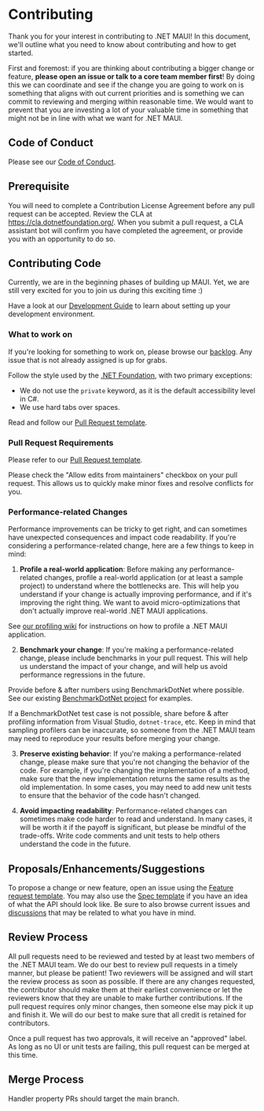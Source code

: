 # Contributing

Thank you for your interest in contributing to .NET MAUI! In this document, we'll outline what you need to know about contributing and how to get started.

First and foremost: if you are thinking about contributing a bigger change or feature, **please open an issue or talk to a core team member first**! By doing this we can coordinate and see if the change you are going to work on is something that aligns with out current priorities and is something we can commit to reviewing and merging within reasonable time. We would want to prevent that you are investing a lot of your valuable time in something that might not be in line with what we want for .NET MAUI.

## Code of Conduct

Please see our [Code of Conduct](CODE_OF_CONDUCT.md).

## Prerequisite

You will need to complete a Contribution License Agreement before any pull request can be accepted. Review the CLA at https://cla.dotnetfoundation.org/. When you submit a pull request, a CLA assistant bot will confirm you have completed the agreement, or provide you with an opportunity to do so.

## Contributing Code

Currently, we are in the beginning phases of building up MAUI. Yet, we are still very excited for you to join us during this exciting time :)

Have a look at our [Development Guide](DEVELOPMENT.md) to learn about setting up your development environment.

### What to work on

If you're looking for something to work on, please browse our [backlog](https://github.com/dotnet/maui/issues?q=is%3Aopen+is%3Aissue+milestone%3ABacklog). Any issue that is not already assigned is up for grabs. 

Follow the style used by the [.NET Foundation](https://github.com/dotnet/runtime/blob/master/docs/coding-guidelines/coding-style.md), with two primary exceptions:

- We do not use the `private` keyword, as it is the default accessibility level in C#.
- We use hard tabs over spaces.

Read and follow our [Pull Request template](PULL_REQUEST_TEMPLATE.md).

### Pull Request Requirements

Please refer to our [Pull Request template](PULL_REQUEST_TEMPLATE.md).

Please check the "Allow edits from maintainers" checkbox on your pull request. This allows us to quickly make minor fixes and resolve conflicts for you.

### Performance-related Changes

Performance improvements can be tricky to get right, and can sometimes have unexpected consequences and impact code readability. If you're considering a performance-related change, here are a few things to keep in mind:

1. **Profile a real-world application**: Before making any performance-related changes, profile a real-world application (or at least a sample project) to understand where the bottlenecks are. This will help you understand if your change is actually improving performance, and if it's improving the right thing. We want to avoid micro-optimizations that don't actually improve real-world .NET MAUI applications.

See [our profiling wiki](https://aka.ms/profile-maui) for instructions on how to profile a .NET MAUI application.

2. **Benchmark your change**: If you're making a performance-related change, please include benchmarks in your pull request. This will help us understand the impact of your change, and will help us avoid performance regressions in the future.

Provide before & after numbers using BenchmarkDotNet where possible. See our existing [BenchmarkDotNet project](../src/Core/tests/Benchmarks/) for examples.

If a BenchmarkDotNet test case is not possible, share before & after profiling information from Visual Studio, `dotnet-trace`, etc. Keep in mind that sampling profilers can be inaccurate, so someone from the .NET MAUI team may need to reproduce your results before merging your change.

3. **Preserve existing behavior**: If you're making a performance-related change, please make sure that you're not changing the behavior of the code. For example, if you're changing the implementation of a method, make sure that the new implementation returns the same results as the old implementation. In some cases, you may need to add new unit tests to ensure that the behavior of the code hasn't changed.

4. **Avoid impacting readability**: Performance-related changes can sometimes make code harder to read and understand. In many cases, it will be worth it if the payoff is significant, but please be mindful of the trade-offs. Write code comments and unit tests to help others understand the code in the future.

## Proposals/Enhancements/Suggestions

To propose a change or new feature, open an issue using the [Feature request template](https://github.com/dotnet/maui/issues/new?assignees=&labels=proposal-open%2C+t%2Fenhancement+➕&template=feature_request.md&title=[Enhancement]+YOUR+IDEA!). You may also use the [Spec template](https://github.com/dotnet/maui/issues/new?assignees=&labels=proposal-open%2C+t%2Fenhancement+➕&template=spec.md&title=[Spec]++) if you have an idea of what the API should look like. Be sure to also browse current issues and [discussions](https://github.com/dotnet/maui/discussions) that may be related to what you have in mind.

## Review Process
All pull requests need to be reviewed and tested by at least two members of the .NET MAUI team. We do our best to review pull requests in a timely manner, but please be patient! Two reviewers will be assigned and will start the review process as soon as possible. If there are any changes requested, the contributor should make them at their earliest convenience or let the reviewers know that they are unable to make further contributions. If the pull request requires only minor changes, then someone else may pick it up and finish it. We will do our best to make sure that all credit is retained for contributors. 

Once a pull request has two approvals, it will receive an "approved" label. As long as no UI or unit tests are failing, this pull request can be merged at this time.

## Merge Process
Handler property PRs should target the main branch.

